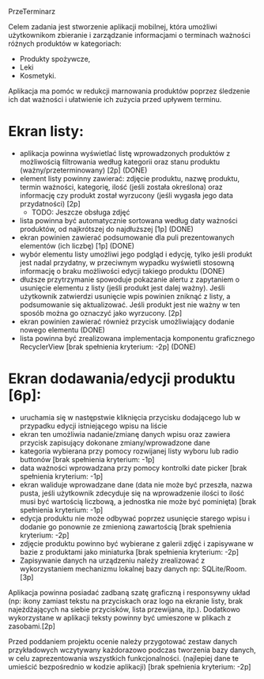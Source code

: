 PrzeTerminarz

Celem zadania jest stworzenie aplikacji mobilnej, która umożliwi użytkownikom zbieranie i 
zarządzanie informacjami o terminach ważności różnych produktów w kategoriach: 
- Produkty spożywcze, 
- Leki
- Kosmetyki. 

Aplikacja ma pomóc w redukcji marnowania produktów poprzez śledzenie ich dat ważności i ułatwienie ich zużycia przed upływem terminu.

# Ekran listy:

- aplikacja powinna wyświetlać listę wprowadzonych produktów z możliwością filtrowania według kategorii oraz stanu produktu (ważny/przeterminowany) [2p] (DONE)
- element listy powinny zawierać: zdjęcie produktu, nazwę produktu, termin ważności, kategorię, ilość (jeśli została określona) oraz informację czy produkt został wyrzucony (jeśli wygasła jego data przydatności) [2p]
  - TODO: Jeszcze obsługa zdjęć
- lista powinna być automatycznie sortowana według daty ważności produktów, od najkrótszej do najdłuższej [1p] (DONE)
- ekran powinien zawierać podsumowanie dla puli prezentowanych elementów (ich liczbę) [1p] (DONE)
- wybór elementu listy umożliwi jego podgląd i edycję, tylko jeśli produkt jest nadal przydatny, w przeciwnym wypadku wyświetli stosowną informację o braku możliwości edycji takiego produktu  (DONE)
- dłuższe przytrzymanie spowoduje pokazanie alertu z zapytaniem o usunięcie elementu z listy (jeśli produkt jest dalej ważny). Jeśli użytkownik zatwierdzi usunięcie wpis powinien zniknąć z listy, a podsumowanie się aktualizować. Jeśli produkt jest nie ważny w ten sposób można go oznaczyć jako wyrzucony. [2p]
- ekran powinien zawierać również przycisk umożliwiający dodanie nowego elementu (DONE)
- lista powinna być zrealizowana implementacja komponentu graficznego RecyclerView [brak spełnienia kryterium: -2p] (DONE)

# Ekran dodawania/edycji produktu [6p]:

- uruchamia się w następstwie kliknięcia przycisku dodającego lub w przypadku edycji istniejącego wpisu na liście
- ekran ten umożliwia nadanie/zmianę danych wpisu oraz zawiera  przycisk zapisujący dokonane zmiany/wprowadzone dane 
- kategoria wybierana przy pomocy rozwijanej listy wyboru lub radio buttonów [brak spełnienia kryterium: -1p]
- data ważności wprowadzana przy pomocy kontrolki date picker [brak spełnienia kryterium: -1p]
- ekran waliduje wprowadzane dane (data nie może być przeszła, nazwa pusta, jeśli użytkownik zdecyduje się na wprowadzenie ilości to ilość musi być wartością liczbową, a jednostka nie może być pominięta) [brak spełnienia kryterium: -1p]
- edycja produktu nie może odbywać poprzez usunięcie starego wpisu i dodanie go ponownie ze zmienioną zawartością [brak spełnienia kryterium: -2p]
- zdjęcie produktu powinno być wybierane z galerii zdjęć i zapisywane w bazie z produktami jako miniaturka [brak spełnienia kryterium: -2p]
- Zapisywanie danych na urządzeniu należy zrealizować z wykorzystaniem mechanizmu lokalnej bazy danych np: SQLite/Room. [3p]

Aplikacja powinna posiadać zadbaną szatę graficzną i responsywny układ (np: ikony zamiast tekstu na przyciskach oraz logo na ekranie listy, brak najeżdżających na siebie przycisków, lista przewijana, itp.). Dodatkowo wykorzystane w aplikacji teksty powinny być umieszone w plikach z zasobami.[2p]

Przed poddaniem projektu ocenie należy przygotować zestaw danych przykładowych wczytywany każdorazowo podczas tworzenia bazy danych, w celu zaprezentowania wszystkich funkcjonalności. (najlepiej dane te umieścić bezpośrednio w kodzie aplikacji) [brak spełnienia kryterium: -2p]